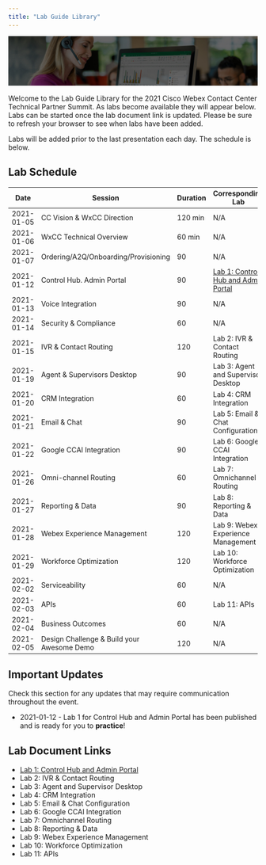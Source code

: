 ```yaml
---
title: "Lab Guide Library"
---
```


![Banner](images/wxccbanner.jpg)

Welcome to the Lab Guide Library for the 2021 Cisco Webex Contact Center Technical Partner Summit. As labs become available they will appear below. Labs can be started once the lab document link is updated. Please be sure to refresh your browser to see when labs have been added.

Labs will be added prior to the last presentation each day. The schedule is below.

## Lab Schedule

| Date | Session | Duration | Corresponding Lab |
| ---- | ------- | -------- | ----------------- |
| 2021-01-05 | CC Vision & WxCC Direction | 120 min | N/A |
| 2021-01-06 | WxCC Technical Overview | 60 min | N/A |
| 2021-01-07 | Ordering/A2Q/Onboarding/Provisioning | 90 | N/A |
| 2021-01-12 | Control Hub. Admin Portal | 90 | [Lab 1: Control Hub and Admin Portal](labs/ControlHubAndAdminPortalLab) |
| 2021-01-13 | Voice Integration | 90 | N/A |
| 2021-01-14 | Security & Compliance | 60 | N/A |
| 2021-01-15 | IVR & Contact Routing | 120 | Lab 2: IVR & Contact Routing |
| 2021-01-19 | Agent & Supervisors Desktop | 90 | Lab 3: Agent and Supervisor Desktop |
| 2021-01-20 | CRM Integration | 60 | Lab 4: CRM Integration |
| 2021-01-21 | Email & Chat | 90 | Lab 5: Email & Chat Configuration |
| 2021-01-22 | Google CCAI Integration | 90 | Lab 6: Google CCAI Integration |
| 2021-01-26 | Omni-channel Routing | 60 | Lab 7: Omnichannel Routing |
| 2021-01-27 | Reporting & Data | 90 | Lab 8: Reporting & Data |
| 2021-01-28 | Webex Experience Management | 120 | Lab 9: Webex Experience Management |
| 2021-01-29 | Workforce Optimization | 120 | Lab 10: Workforce Optimization |
| 2021-02-02 | Serviceability | 60 | N/A |
| 2021-02-03 | APIs | 60 | Lab 11: APIs |
| 2021-02-04 | Business Outcomes | 60 | N/A |
| 2021-02-05 | Design Challenge & Build your Awesome Demo | 120 | N/A |

## Important Updates

Check this section for any updates that may require communication throughout the event.

* 2021-01-12 - Lab 1 for Control Hub and Admin Portal has been published and is ready for you to **practice**!

## Lab Document Links

* [Lab 1: Control Hub and Admin Portal](labs/ControlHubAndAdminPortalLab)
* Lab 2: IVR & Contact Routing
* Lab 3: Agent and Supervisor Desktop
* Lab 4: CRM Integration
* Lab 5: Email & Chat Configuration
* Lab 6: Google CCAI Integration
* Lab 7: Omnichannel Routing
* Lab 8: Reporting & Data
* Lab 9: Webex Experience Management
* Lab 10: Workforce Optimization
* Lab 11: APIs